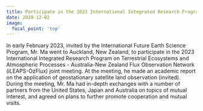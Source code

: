 ```yaml
---
title: Participate in the 2023 International Integrated Research Programme on Terrestrial Ecosystems and Atmospheric Processes - Australia-New Zealand Flux Observation Network (iLEAPS-OzFlux) Joint meeting
date: 2020-12-02
image:
  focal_point: 'top'
---
```


In early February 2023, invited by the International Future Earth Science Program, Mr. Ma went to Auckland, New Zealand, to participate in the 2023 International Integrated Research Program on Terrestrial Ecosystems and Atmospheric Processes - Australia-New Zealand Flux Observation Network (iLEAPS-OzFlux) joint meeting. At the meeting, he made an academic report on the application of geostationary satellite land observation (invited). During the meeting, Mr. Ma had in-depth exchanges with a number of partners from the United States, Japan and Australia on topics of mutual interest, and agreed on plans to further promote cooperation and mutual visits.


